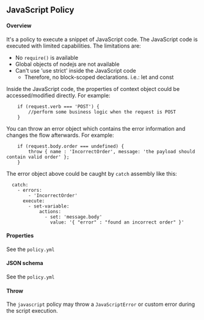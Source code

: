 ## JavaScript Policy

#### Overview
It's a policy to execute a snippet of JavaScript code. The JavaScript code is executed with limited capabilities. The limitations are:

- No `require()` is available
- Global objects of nodejs are not available
- Can't use 'use strict' inside the JavaScript code
  - Therefore, no block-scoped declarations. i.e.: let and const

Inside the JavaScript code, the properties of context object could be accessed/modified directly. For example:
```
    if (request.verb === 'POST') {
        //perform some business logic when the request is POST
    }
```

You can throw an error object which contains the error information and changes the flow afterwards. For example:
```
    if (request.body.order === undefined) {
        throw { name : 'IncorrectOrder', message: 'the payload should contain valid order' };
    }
```

The error object above could be caught by `catch` assembly like this:
```
  catch:
    - errors:
        - 'IncorrectOrder'
      execute:
        - set-variable:
            actions:
              - set: 'message.body'
                value: '{ "error" : "found an incorrect order" }'
```

#### Properties
See the `policy.yml`

#### JSON schema
See the `policy.yml`

#### Throw
The `javascript` policy may throw a `JavaScriptError` or custom error during the script execution.

